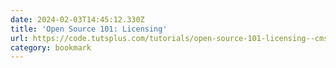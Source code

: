```yaml
---
date: 2024-02-03T14:45:12.330Z
title: 'Open Source 101: Licensing'
url: https://code.tutsplus.com/tutorials/open-source-101-licensing--cms-21279
category: bookmark
---
```

